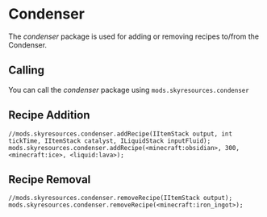 # Condenser

The *condenser* package is used for adding or removing recipes to/from the Condenser.

## Calling

You can call the *condenser* package using `mods.skyresources.condenser`

## Recipe Addition

```zenscript
//mods.skyresources.condenser.addRecipe(IItemStack output, int tickTime, IItemStack catalyst, ILiquidStack inputFluid);
mods.skyresources.condenser.addRecipe(<minecraft:obsidian>, 300, <minecraft:ice>, <liquid:lava>);
```

## Recipe Removal

```zenscript
//mods.skyresources.condenser.removeRecipe(IItemStack output);
mods.skyresources.condenser.removeRecipe(<minecraft:iron_ingot>);
```
